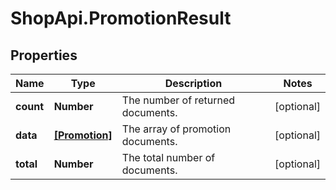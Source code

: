 # ShopApi.PromotionResult

## Properties
Name | Type | Description | Notes
------------ | ------------- | ------------- | -------------
**count** | **Number** | The number of returned documents. | [optional] 
**data** | [**[Promotion]**](Promotion.md) | The array of promotion documents. | [optional] 
**total** | **Number** | The total number of documents. | [optional] 
